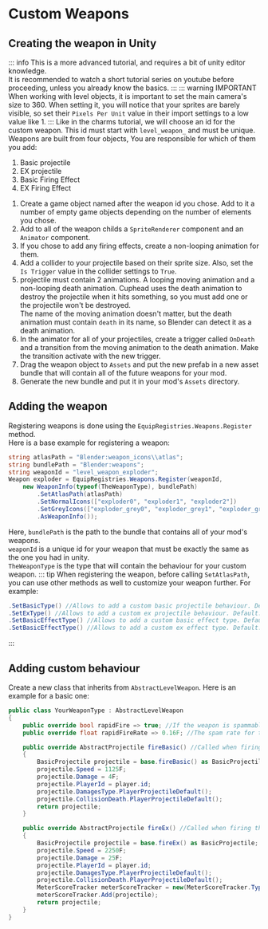 # Custom Weapons

## Creating the weapon in Unity
::: info
This is a more advanced tutorial, and requires a bit of unity editor knowledge.<br>
It is recommended to watch a short tutorial series on youtube before proceeding, unless you already know the basics.
:::
::: warning IMPORTANT
When working with level objects, it is important to set the main camera's size to 360.
When setting it, you will notice that your sprites are barely visible, so set their `Pixels Per Unit` value in their import settings to a low value like 1.
:::
Like in the charms tutorial, we will choose an id for the custom weapon.
This id must start with `level_weapon_` and must be unique.<br>
Weapons are built from four objects, You are responsible for which of them you add:<br>
1. Basic projectile
2. EX projectile
3. Basic Firing Effect
4. EX Firing Effect<br>
1) Create a game object named after the weapon id you chose. Add to it a number of empty game objects depending on the number of elements you chose.
2) Add to all of the weapon childs a `SpriteRenderer` component and an `Animator` component.
3) If you chose to add any firing effects, create a non-looping animation for them.
4) Add a collider to your projectile based on their sprite size. Also, set the `Is Trigger` value in the collider settings to `True`.
5) projectile must contain 2 animations. A looping moving animation and a non-looping death animation.
Cuphead uses the death animation to destroy the projectile when it hits something, so you must add one or the projectile won't be destroyed.<br>
The name of the moving animation doesn't matter, but the death animation must contain `death` in its name, so Blender can detect it as a death animation.
6) In the animator for all of your projectiles, create a trigger called `OnDeath` and a transition from the moving animation to the death animation.
Make the transition activate with the new trigger.
7) Drag the weapon object to `Assets` and put the new prefab in a new asset bundle that will contain all of the future weapons for your mod.
8) Generate the new bundle and put it in your mod's `Assets` directory.

## Adding the weapon
Registering weapons is done using the `EquipRegistries.Weapons.Register` method.<br>
Here is a base example for registering a weapon:
```cs
string atlasPath = "Blender:weapon_icons\\atlas";
string bundlePath = "Blender:weapons";
string weaponId = "level_weapon_exploder";
Weapon exploder = EquipRegistries.Weapons.Register(weaponId,
    new WeaponInfo(typeof(TheWeaponType), bundlePath)
        .SetAtlasPath(atlasPath)
        .SetNormalIcons(["exploder0", "exploder1", "exploder2"])
        .SetGreyIcons(["exploder_grey0", "exploder_grey1", "exploder_grey2"])
        .AsWeaponInfo());
```
Here, `bundlePath` is the path to the bundle that contains all of your mod's weapons.<br>
`weaponId` is a unique id for your weapon that must be exactly the same as the one you had in unity.<br>
`TheWeaponType` is the type that will contain the behaviour for your custom weapon.
::: tip
When registering the weapon, before calling `SetAtlasPath`, you can use other methods as well to customize your weapon further. For example:<br>
```cs
.SetBasicType() //Allows to add a custom basic projectile behaviour. Default: BasicProjectile
.SetExType() //Allows to add a custom ex projectile behaviour. Default: BasicProjectile
.SetBasicEffectType() //Allows to add a custom basic effect type. Default: WeaponSparkEffect
.SetBasicEffectType() //Allows to add a custom ex effect type. Default: WeaponSparkEffect
```
:::

## Adding custom behaviour
Create a new class that inherits from `AbstractLevelWeapon`. Here is an example for a basic one:
```cs
public class YourWeaponType : AbstractLevelWeapon
{
    public override bool rapidFire => true; //If the weapon is spammable.
    public override float rapidFireRate => 0.16F; //The spam rate for the weapon.

    public override AbstractProjectile fireBasic() //Called when firing the basic projectile
    {
        BasicProjectile projectile = base.fireBasic() as BasicProjectile;
        projectile.Speed = 1125F;
        projectile.Damage = 4F;
        projectile.PlayerId = player.id;
        projectile.DamagesType.PlayerProjectileDefault();
        projectile.CollisionDeath.PlayerProjectileDefault();
        return projectile;
    }

    public override AbstractProjectile fireEx() //Called when firing the basic projectile
    {
        BasicProjectile projectile = base.fireEx() as BasicProjectile;
        projectile.Speed = 2250F;
        projectile.Damage = 25F;
        projectile.PlayerId = player.id;
        projectile.DamagesType.PlayerProjectileDefault();
        projectile.CollisionDeath.PlayerProjectileDefault();
        MeterScoreTracker meterScoreTracker = new(MeterScoreTracker.Type.Ex);
        meterScoreTracker.Add(projectile);
        return projectile;
    }
}
```